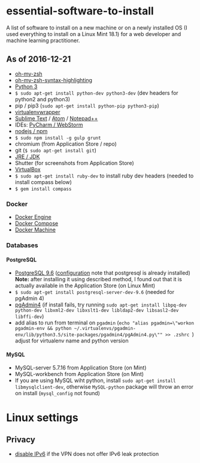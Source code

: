 # essential-software-to-install

A list of software to install on a new machine or on a newly installed OS (I used everything to install on a Linux Mint 18.1) for a web developer and machine learning practitioner.

## As of 2016-12-21

- [oh-my-zsh](https://github.com/robbyrussell/oh-my-zsh)
- [oh-my-zsh-syntax-highlighting](https://github.com/zsh-users/zsh-syntax-highlighting/blob/master/INSTALL.md)
- [Python 3](http://python.org)
- `$ sudo apt-get install python-dev python3-dev` (dev headers for python2 and python3)
- pip / pip3 (`sudo apt-get install python-pip python3-pip`)
- [virtualenvwrapper](http://virtualenvwrapper.readthedocs.io/en/latest/install.html)
- [Sublime Text](http://www.sublimetext.com/3) / [Atom](https://atom.io/) / [Notepad++](https://notepad-plus-plus.org/)
- IDEs: [PyCharm / WebStorm](https://www.jetbrains.com/)
- [nodejs / npm](https://nodejs.org/en/download/package-manager/#debian-and-ubuntu-based-linux-distributions)
- `$ sudo npm install -g gulp grunt`
- chromium (from Application Store / repo)
- git (`$ sudo apt-get install git`)
- [JRE / JDK](https://www.digitalocean.com/community/tutorials/how-to-install-java-on-ubuntu-with-apt-get)
- Shutter (for screenshots from Application Store)
- [VirtualBox](https://www.virtualbox.org/wiki/Linux_Downloads)
- `$ sudo apt-get install ruby-dev` to install ruby dev headers (needed to install compass below)
- `$ gem install compass`

### Docker

- [Docker Engine](https://docs.docker.com/engine/installation/)
- [Docker Compose](https://docs.docker.com/compose/install/)
- [Docker Machine](https://docs.docker.com/machine/install-machine/)

### Databases

#### PostgreSQL
- [PostgreSQL 9.6](https://raonyguimaraes.com/how-to-install-postgresql-9-6-on-ubuntudebianlinux-mint/) ([configuration](https://help.ubuntu.com/community/PostgreSQL) note that postgresql is already installed) **Note:** after installing it using described method, I found out that it is actually available in the Application Store (on Linux Mint)
- `$ sudo apt-get install postgresql-server-dev-9.6` (needed for pgAdmin 4)
- [pgAdmin4](https://www.pgadmin.org/download/pip4.php) (if install fails, try running `sudo apt-get install libpq-dev python-dev libxml2-dev libxslt1-dev libldap2-dev libsasl2-dev libffi-dev`)
- add alias to run from terminal on `pgadmin` (`echo "alias pgadmin=\"workon pgadmin-env && python ~/.virtualenvs/pgadmin-env/lib/python3.5/site-packages/pgadmin4/pgAdmin4.py\"" >> .zshrc
`) adjust for virtualenv name and python version

#### MySQL
- MySQL-server 5.7.16 from Application Store (on Mint)
- MySQL-workbench from Application Store (on Mint)
- If you are using MySQL wiht python, install `sudo apt-get install libmysqlclient-dev`, otherwise `MySQL-python` package will throw an error on install (`mysql_config` not found)

# Linux settings

## Privacy

- [disable IPv6](https://www.linuxbabe.com/ubuntu/disable-ipv6-on-ubuntu) if the VPN does not offer IPv6 leak protection

